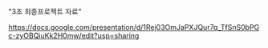 "3조 최종프로젝트 자료"


https://docs.google.com/presentation/d/1Rej03OmJaPXJQur7q_TfSnS0bPGc-zyOBQiuKk2H0mw/edit?usp=sharing
